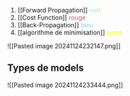 1. [[Forward Propagation]]  <font style="color:PaleGreen">vert</font>
2. [[Cost Function]] <font style="color:IndianRed">rouge</font>
3. [[Back-Propagation]] <font style="color:LightSkyBlue">bleu</font>
4. [[algorithme de minimisation]] <font style="color:Yellow">jaune</font>

![[Pasted image 20241124232147.png]]

## Types de models

![[Pasted image 20241124233444.png]]

